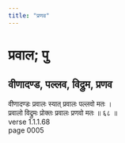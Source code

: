 ```yaml
---
title: "प्रणव"
---
```


# प्रवाल; पु
## वीणादण्ड, पल्लव, विद्रुम, प्रणव
वीणादण्डः प्रवालः स्यात् प्रवालः पल्लवो मतः ।<br />प्रवालो विद्रुमः प्रोक्तः प्रवालः प्रणवो मतः ॥ ६८ ॥<br />verse 1.1.1.68<br />page 0005

